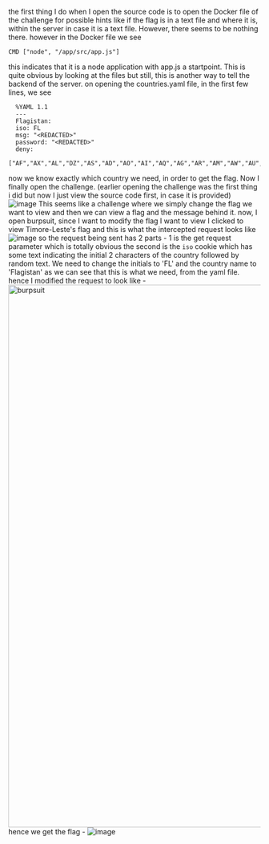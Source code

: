 the first thing I do when I open the source code is to open the Docker file of the challenge for possible hints like if the flag is in a text file and where it is, within the server in case it is a text file. However, there seems to be nothing there.
however in the Docker file we see
```
CMD ["node", "/app/src/app.js"]
```
this indicates that it is a node application with app.js a startpoint. This is quite obvious by looking at the files but still, this is another way to tell the backend of the server.
on opening the countries.yaml file, in the first few lines, we see

```
  %YAML 1.1
  ---
  Flagistan:
  iso: FL
  msg: "<REDACTED>"
  password: "<REDACTED>"
  deny: 
    ["AF","AX","AL","DZ","AS","AD","AO","AI","AQ","AG","AR","AM","AW","AU","AT","AZ","BS","BH","BD","BB","BY","BE","BZ","BJ","BM","BT","BO","BA","BW","BV","BR","IO","BN","BG","BF","BI","KH","CM","CA","CV","KY","CF","TD","CL","CN","CX","CC","CO","KM","CG","CD","CK","CR","CI","HR","CU","CY","CZ","DK","DJ","DM","DO","EC","EG","SV","GQ","ER","EE","ET","FK","FO","FJ","FI","FR","GF","PF","TF","GA","GM","GE","DE","GH","GI","GR","GL","GD","GP","GU","GT","GG","GN","GW","GY","HT","HM","VA","HN","HK","HU","IS","IN","ID","IR","IQ","IE","IM","IL","IT","JM","JP","JE","JO","KZ","KE","KI","KR","KP","KW","KG","LA","LV","LB","LS","LR","LY","LI","LT","LU","MO","MK","MG","MW","MY","MV","ML","MT","MH","MQ","MR","MU","YT","MX","FM","MD","MC","MN","ME","MS","MA","MZ","MM","NA","NR","NP","NL","AN","NC","NZ","NI","NE","NG","NU","NF","MP","NO","OM","PK","PW","PS","PA","PG","PY","PE","PH","PN","PL","PT","PR","QA","RE","RO","RU","RW","BL","SH","KN","LC","MF","PM","VC","WS","SM","ST","SA","SN","RS","SC","SL","SG","SK","SI","SB","SO","ZA","GS","ES","LK","SD","SR","SJ","SZ","SE","CH","SY","TW","TJ","TZ","TH","TL","TG","TK","TO","TT","TN","TR","TM","TC","TV","UG","UA","AE","GB","US","UM","UY","UZ","VU","VE","VN","VG","VI","WF","EH","YE","ZM","ZW"]

```
now we know exactly which country we need, in order to get the flag.
Now I finally open the challenge. (earlier opening the challenge was the first thing i did but now I just view the source code first, in case it is provided)
![image](https://github.com/Ryuou02/ctf-writeups/assets/133224167/81e31972-dea8-4285-a25d-5d1e83aeb933)
This seems like a challenge where we simply change the flag we want to view and then we can view a flag and the message behind it.
now, I open burpsuit, since I want to modify the flag I want to view
I clicked to view Timore-Leste's flag and this is what the intercepted request looks like
![image](https://github.com/Ryuou02/ctf-writeups/assets/133224167/75aec169-ff4a-427c-904c-f38a5799cd59)
so the request being sent has 2 parts - 
1 is the get request parameter which is totally obvious
the second is the ``iso`` cookie which has some text indicating the initial 2 characters of the country followed by random text. We need to change the initials to 'FL' and the country name to 'Flagistan' as we can see that this is what we need, from the yaml file.
hence I modified the request to look like -
<img width="1081" alt="burpsuit" src="https://github.com/Ryuou02/ctf-writeups/assets/133224167/cd00e650-92be-461c-af1a-6c3b0b6116d3">
hence we get the flag - 
![image](https://github.com/Ryuou02/ctf-writeups/assets/133224167/eec7bd7d-27f3-4902-9fdf-81c4d06cb2f7)


